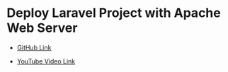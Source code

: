 # Deploy Laravel Project with Apache Web Server

- [GitHub Link](https://github.com/geekyshow1/GeekyShowsNotes/blob/main/Deploy_Laravel_Apache.md)

- [YouTube Video Link](https://youtu.be/3BCCN-EEMxA?si=DFdNPzo8EXUVd5nu)
